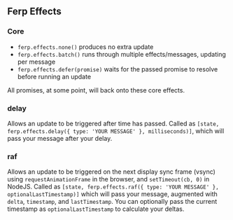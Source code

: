 ## Ferp Effects

### Core

 - `ferp.effects.none()` produces no extra update
 - `ferp.effects.batch()` runs through multiple effects/messages, updating per message
 - `ferp.effects.defer(promise)` waits for the passed promise to resolve before running an update

All promises, at some point, will back onto these core effects.

### delay

Allows an update to be triggered after time has passed.
Called as `[state, ferp.effects.delay({ type: 'YOUR MESSAGE' }, milliseconds)]`, which will pass your message after your delay.

### raf

Allows an update to be triggered on the next display sync frame (vsync) using `requestAnimationFrame` in the browser, and `setTimeout(cb, 0)` in NodeJS.
Called as `[state, ferp.effects.raf({ type: 'YOUR MESSAGE' }, optionalLastTimestamp)]` which will pass your message, augmented with `delta`, `timestamp`, and `lastTimestamp`.
You can optionally pass the current timestamp as `optionalLastTimestamp` to calculate your deltas.
